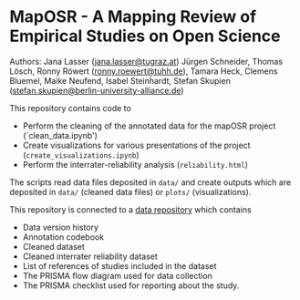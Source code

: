 # MapOSR - A Mapping Review of Empirical Studies on Open Science

Authors:
Jana Lasser (jana.lasser@tugraz.at) Jürgen Schneider, Thomas Lösch, Ronny Röwert (ronny.roewert@tuhh.de), Tamara Heck, Clemens Bluemel, Maike Neufend, Isabel Steinhardt, Stefan Skupien (stefan.skupien@berlin-university-alliance.de)

This repository contains code to
* Perform the cleaning of the annotated data for the mapOSR project (`clean_data.ipynb')
* Create visualizations for various presentations of the project (`create_visualizations.ipynb`)
* Perform the interrater-reliability analysis (`reliability.html`)

The scripts read data files deposited in `data/` and create outputs which are deposited in `data/` (cleaned data files) or `plots/` (visualizations). 

This repository is connected to a [data repository](https://zenodo.org/communities/maposr/about/) which contains
* Data version history
* Annotation codebook
* Cleaned dataset
* Cleaned interrater reliability dataset
* List of references of studies included in the dataset
* The PRISMA flow diagram used for data collection
* The PRISMA checklist used for reporting about the study.
